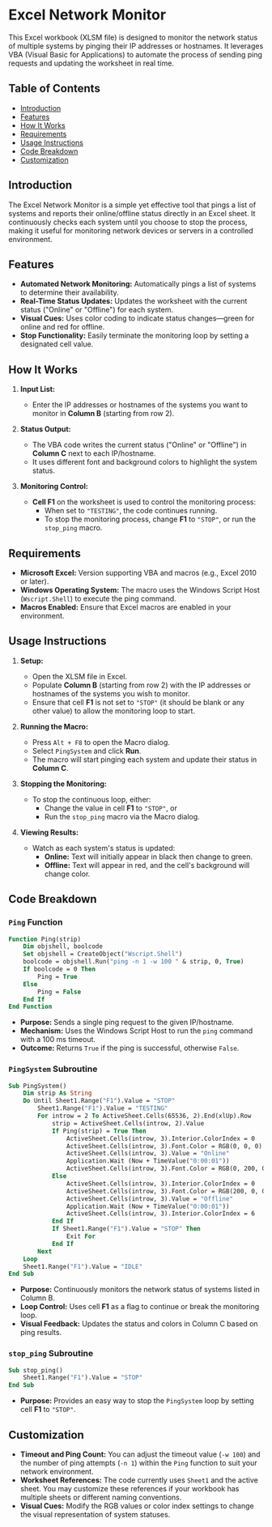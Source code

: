 # Excel Network Monitor

This Excel workbook (XLSM file) is designed to monitor the network status of multiple systems by pinging their IP addresses or hostnames. It leverages VBA (Visual Basic for Applications) to automate the process of sending ping requests and updating the worksheet in real time.

## Table of Contents

- [Introduction](#introduction)
- [Features](#features)
- [How It Works](#how-it-works)
- [Requirements](#requirements)
- [Usage Instructions](#usage-instructions)
- [Code Breakdown](#code-breakdown)
- [Customization](#customization)


## Introduction

The Excel Network Monitor is a simple yet effective tool that pings a list of systems and reports their online/offline status directly in an Excel sheet. It continuously checks each system until you choose to stop the process, making it useful for monitoring network devices or servers in a controlled environment.

## Features

- **Automated Network Monitoring:** Automatically pings a list of systems to determine their availability.
- **Real-Time Status Updates:** Updates the worksheet with the current status ("Online" or "Offline") for each system.
- **Visual Cues:** Uses color coding to indicate status changes—green for online and red for offline.
- **Stop Functionality:** Easily terminate the monitoring loop by setting a designated cell value.

## How It Works

1. **Input List:**  
   - Enter the IP addresses or hostnames of the systems you want to monitor in **Column B** (starting from row 2).

2. **Status Output:**  
   - The VBA code writes the current status ("Online" or "Offline") in **Column C** next to each IP/hostname.
   - It uses different font and background colors to highlight the system status.

3. **Monitoring Control:**  
   - **Cell F1** on the worksheet is used to control the monitoring process:
     - When set to `"TESTING"`, the code continues running.
     - To stop the monitoring process, change **F1** to `"STOP"`, or run the `stop_ping` macro.

## Requirements

- **Microsoft Excel:** Version supporting VBA and macros (e.g., Excel 2010 or later).
- **Windows Operating System:** The macro uses the Windows Script Host (`Wscript.Shell`) to execute the ping command.
- **Macros Enabled:** Ensure that Excel macros are enabled in your environment.

## Usage Instructions

1. **Setup:**
   - Open the XLSM file in Excel.
   - Populate **Column B** (starting from row 2) with the IP addresses or hostnames of the systems you wish to monitor.
   - Ensure that cell **F1** is not set to `"STOP"` (it should be blank or any other value) to allow the monitoring loop to start.

2. **Running the Macro:**
   - Press `Alt + F8` to open the Macro dialog.
   - Select `PingSystem` and click **Run**.
   - The macro will start pinging each system and update their status in **Column C**.

3. **Stopping the Monitoring:**
   - To stop the continuous loop, either:
     - Change the value in cell **F1** to `"STOP"`, or
     - Run the `stop_ping` macro via the Macro dialog.

4. **Viewing Results:**
   - Watch as each system's status is updated:
     - **Online:** Text will initially appear in black then change to green.
     - **Offline:** Text will appear in red, and the cell's background will change color.

## Code Breakdown

### `Ping` Function
```vb
Function Ping(strip)
    Dim objshell, boolcode
    Set objshell = CreateObject("Wscript.Shell")
    boolcode = objshell.Run("ping -n 1 -w 100 " & strip, 0, True)
    If boolcode = 0 Then
        Ping = True
    Else
        Ping = False
    End If
End Function
```
- **Purpose:** Sends a single ping request to the given IP/hostname.
- **Mechanism:** Uses the Windows Script Host to run the `ping` command with a 100 ms timeout.
- **Outcome:** Returns `True` if the ping is successful, otherwise `False`.

### `PingSystem` Subroutine
```vb
Sub PingSystem()
    Dim strip As String
    Do Until Sheet1.Range("F1").Value = "STOP"
        Sheet1.Range("F1").Value = "TESTING"
        For introw = 2 To ActiveSheet.Cells(65536, 2).End(xlUp).Row
            strip = ActiveSheet.Cells(introw, 2).Value
            If Ping(strip) = True Then
                ActiveSheet.Cells(introw, 3).Interior.ColorIndex = 0
                ActiveSheet.Cells(introw, 3).Font.Color = RGB(0, 0, 0)
                ActiveSheet.Cells(introw, 3).Value = "Online"
                Application.Wait (Now + TimeValue("0:00:01"))
                ActiveSheet.Cells(introw, 3).Font.Color = RGB(0, 200, 0)
            Else
                ActiveSheet.Cells(introw, 3).Interior.ColorIndex = 0
                ActiveSheet.Cells(introw, 3).Font.Color = RGB(200, 0, 0)
                ActiveSheet.Cells(introw, 3).Value = "Offline"
                Application.Wait (Now + TimeValue("0:00:01"))
                ActiveSheet.Cells(introw, 3).Interior.ColorIndex = 6
            End If
            If Sheet1.Range("F1").Value = "STOP" Then
                Exit For
            End If
        Next
    Loop
    Sheet1.Range("F1").Value = "IDLE"
End Sub
```
- **Purpose:** Continuously monitors the network status of systems listed in Column B.
- **Loop Control:** Uses cell **F1** as a flag to continue or break the monitoring loop.
- **Visual Feedback:** Updates the status and colors in Column C based on ping results.

### `stop_ping` Subroutine
```vb
Sub stop_ping()
    Sheet1.Range("F1").Value = "STOP"
End Sub
```
- **Purpose:** Provides an easy way to stop the `PingSystem` loop by setting cell **F1** to `"STOP"`.

## Customization

- **Timeout and Ping Count:** You can adjust the timeout value (`-w 100`) and the number of ping attempts (`-n 1`) within the `Ping` function to suit your network environment.
- **Worksheet References:** The code currently uses `Sheet1` and the active sheet. You may customize these references if your workbook has multiple sheets or different naming conventions.
- **Visual Cues:** Modify the RGB values or color index settings to change the visual representation of system statuses.

